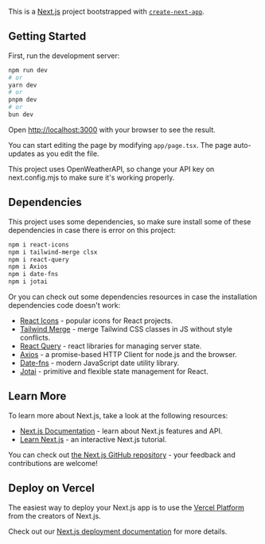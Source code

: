 This is a [Next.js](https://nextjs.org) project bootstrapped with [`create-next-app`](https://nextjs.org/docs/app/api-reference/cli/create-next-app).

## Getting Started

First, run the development server:

```bash
npm run dev
# or
yarn dev
# or
pnpm dev
# or
bun dev
```

Open [http://localhost:3000](http://localhost:3000) with your browser to see the result.

You can start editing the page by modifying `app/page.tsx`. The page auto-updates as you edit the file.

This project uses OpenWeatherAPI, so change your API key on next.config.mjs to make sure it's working properly.

## Dependencies

This project uses some dependencies, so make sure install some of these dependencies in case there is error on this project:

```bash
npm i react-icons
npm i tailwind-merge clsx
npm i react-query
npm i Axios
npm i date-fns
npm i jotai
```

Or you can check out some dependencies resources in case the installation dependencies code doesn't work:

- [React Icons](https://react-icons.github.io/react-icons/) - popular icons for React projects.
- [Tailwind Merge](https://www.npmjs.com/package/tailwind-merge?activeTab=readme) - merge Tailwind CSS classes in JS without style conflicts.
- [React Query](https://tanstack.com/query/v3) - react libraries for managing server state.
- [Axios](https://axios-http.com/docs/intro) - a promise-based HTTP Client for node.js and the browser.
- [Date-fns](https://date-fns.org/) - modern JavaScript date utility library.
- [Jotai](https://jotai.org/) - primitive and flexible state management for React.

## Learn More

To learn more about Next.js, take a look at the following resources:

- [Next.js Documentation](https://nextjs.org/docs) - learn about Next.js features and API.
- [Learn Next.js](https://nextjs.org/learn) - an interactive Next.js tutorial.

You can check out [the Next.js GitHub repository](https://github.com/vercel/next.js) - your feedback and contributions are welcome!

## Deploy on Vercel

The easiest way to deploy your Next.js app is to use the [Vercel Platform](https://vercel.com/new?utm_medium=default-template&filter=next.js&utm_source=create-next-app&utm_campaign=create-next-app-readme) from the creators of Next.js.

Check out our [Next.js deployment documentation](https://nextjs.org/docs/app/building-your-application/deploying) for more details.
